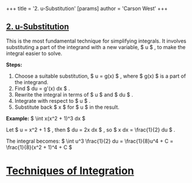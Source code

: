 +++
 title = '2.  u-Substitution'
[params]
	author = 'Carson West'
+++
## [2.  u-Substitution](./../2.--u-substitution/) 
This is the most fundamental technique for simplifying integrals.  It involves substituting a part of the integrand with a new variable,  $ u $ , to make the integral easier to solve.

**Steps:**

1. Choose a suitable substitution,  $ u = g(x) $ , where  $ g(x) $  is a part of the integrand.
2. Find  $ du = g'(x) dx $ .
3. Rewrite the integral in terms of  $ u $  and  $ du $ .
4. Integrate with respect to  $ u $ .
5. Substitute back  $ x $  for  $ u $  in the result.

**Example:**  $ \int x(x^2 + 1)^3 dx $ 

Let  $ u = x^2 + 1 $ , then  $ du = 2x dx $ , so  $ x dx = \frac{1}{2} du $ .

The integral becomes:  $ \int u^3 \frac{1}{2} du = \frac{1}{8}u^4 + C = \frac{1}{8}(x^2 + 1)^4 + C $ 

# [Techniques of Integration](./../techniques-of-integration/)